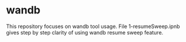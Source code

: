# wandb

This repository focuses on wandb tool usage. File 1-resumeSweep.ipnb gives step by step clarity of using
wandb resume sweep feature. 
